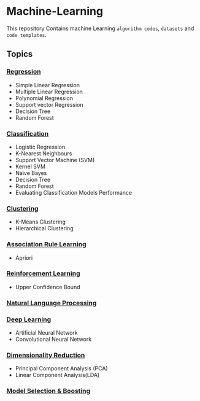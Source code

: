 # Machine-Learning
This repository Contains machine Learning `algorithm codes`, `datasets` and `code templates`.

## Topics
### [Regression](https://github.com/krsamir/Machine-Learning/tree/master/02.%20Regression)
* Simple Linear Regression
* Multiple Linear Regression
* Polynomial Regression
* Support vector Regression
* Decision Tree
* Random Forest
### [Classification](https://github.com/krsamir/Machine-Learning/tree/master/03.%20Classification)
* Logistic Regression
* K-Nearest Neighbours
* Support Vector Machine (SVM)
* Kernel SVM
* Naive Bayes
* Decision Tree
* Random Forest
* Evaluating Classification Models Performance
### [Clustering](https://github.com/krsamir/Machine-Learning/tree/master/04.%20Clustering)
* K-Means Clustering
* Hierarchical Clustering
### [Association Rule Learning](https://github.com/krsamir/Machine-Learning/tree/master/05.%20Association%20Rule%20Learning)
* Apriori
### [Reinforcement Learning](https://github.com/krsamir/Machine-Learning/tree/master/06.%20Reinforcement%20Learning)
* Upper Confidence Bound
### [Natural Language Processing](https://github.com/krsamir/Machine-Learning/tree/master/07.%20Natural%20Language%20Processing)

### [Deep Learning](https://github.com/krsamir/Machine-Learning/tree/master/08.%20Deep%20Learning)
* Artificial Neural Network
* Convolutional Neural Network
### [Dimensionality Reduction](https://github.com/krsamir/Machine-Learning/tree/master/09.%20Dimensionality%20Reduction)
* Principal Component Analysis (PCA)
* Linear Component Analysis(LDA)
### [Model Selection & Boosting](https://github.com/krsamir/Machine-Learning/tree/master/10.%20Model%20Selectio%20%2%20Boosting)
